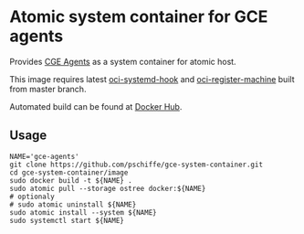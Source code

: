 # Atomic system container for GCE agents

Provides [CGE Agents](https://github.com/GoogleCloudPlatform/compute-image-packages) as a system container for atomic host.

This image requires latest [oci-systemd-hook](https://github.com/projectatomic/oci-systemd-hook) and [oci-register-machine](https://github.com/projectatomic/oci-systemd-hook) built from master branch.

Automated build can be found at [Docker Hub](https://hub.docker.com/r/pschiffe/gce-agents/).

## Usage

```
NAME='gce-agents'
git clone https://github.com/pschiffe/gce-system-container.git
cd gce-system-container/image
sudo docker build -t ${NAME} .
sudo atomic pull --storage ostree docker:${NAME}
# optionaly
# sudo atomic uninstall ${NAME}
sudo atomic install --system ${NAME}
sudo systemctl start ${NAME}
```
